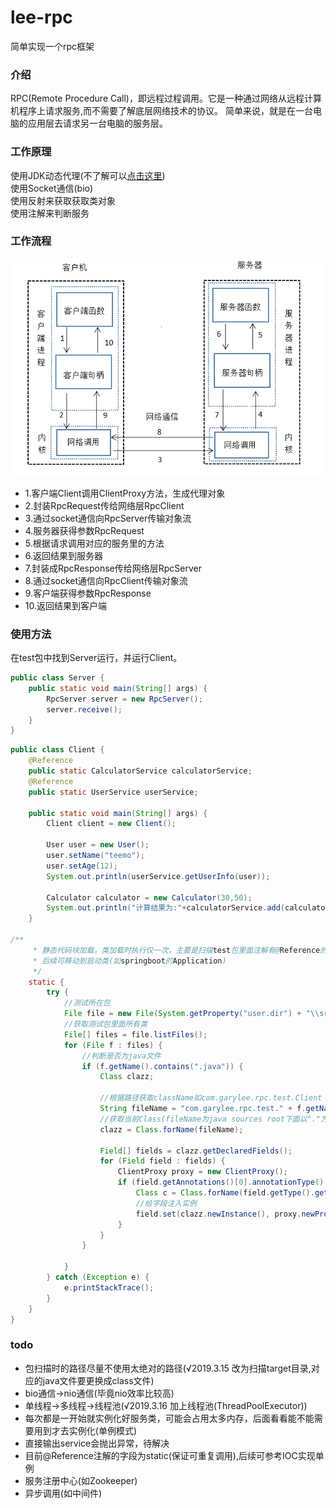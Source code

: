 # lee-rpc
简单实现一个rpc框架
### 介绍
RPC(Remote Procedure Call)，即远程过程调用。它是一种通过网络从远程计算机程序上请求服务,而不需要了解底层网络技术的协议。
简单来说，就是在一台电脑的应用层去请求另一台电脑的服务层。

### 工作原理
使用JDK动态代理(不了解可以[点击这里](https://www.jianshu.com/p/1682ed0d0c16))  
使用Socket通信(bio)  
使用反射来获取获取类对象  
使用注解来判断服务  

### 工作流程
![工作流程](https://github.com/GaryLeeeee/lee-rpc/blob/master/%E5%B7%A5%E4%BD%9C%E6%B5%81%E7%A8%8B.png)<br>
* 1.客户端Client调用ClientProxy方法，生成代理对象  
* 2.封装RpcRequest传给网络层RpcClient  
* 3.通过socket通信向RpcServer传输对象流  
* 4.服务器获得参数RpcRequest  
* 5.根据请求调用对应的服务里的方法  
* 6.返回结果到服务器  
* 7.封装成RpcResponse传给网络层RpcServer  
* 8.通过socket通信向RpcClient传输对象流  
* 9.客户端获得参数RpcResponse  
* 10.返回结果到客户端  

### 使用方法
在test包中找到Server运行，并运行Client。

```Java
public class Server {
    public static void main(String[] args) {
        RpcServer server = new RpcServer();
        server.receive();
    }
}
```
```Java
public class Client {
    @Reference
    public static CalculatorService calculatorService;
    @Reference
    public static UserService userService;

    public static void main(String[] args) {
        Client client = new Client();

        User user = new User();
        user.setName("teemo");
        user.setAge(12);
        System.out.println(userService.getUserInfo(user));

        Calculator calculator = new Calculator(30,50);
        System.out.println("计算结果为:"+calculatorService.add(calculator));
    }

/**
     * 静态代码块加载，类加载时执行仅一次，主要是扫描test包里面注解有@Reference的字段，并引用上实例
     * 后续可移动到启动类(如springboot的Application)
     */
    static {
        try {
            //测试所在包
            File file = new File(System.getProperty("user.dir") + "\\src\\test\\java\\com\\garylee\\rpc\\test");
            //获取测试包里面所有类
            File[] files = file.listFiles();
            for (File f : files) {
                //判断是否为java文件
                if (f.getName().contains(".java")) {
                    Class clazz;

                    //根据路径获取className如com.garylee.rpc.test.Client
                    String fileName = "com.garylee.rpc.test." + f.getName().substring(0, f.getName().indexOf(".java"));
                    //获取当前Class(fileName为java sources root下面以"."为分隔符的路径
                    clazz = Class.forName(fileName);

                    Field[] fields = clazz.getDeclaredFields();
                    for (Field field : fields) {
                        ClientProxy proxy = new ClientProxy();
                        if (field.getAnnotations()[0].annotationType() == Reference.class) {
                            Class c = Class.forName(field.getType().getName());
                            //给字段注入实例
                            field.set(clazz.newInstance(), proxy.newProxyInstance(c));
                        }
                    }
                }

            }
        } catch (Exception e) {
            e.printStackTrace();
        }
    }
}
```
### todo
* 包扫描时的路径尽量不使用太绝对的路径(√2019.3.15&nbsp;改为扫描target目录,对应的java文件要更换成class文件)
* bio通信->nio通信(毕竟nio效率比较高)
* 单线程->多线程->线程池(√2019.3.16&nbsp;加上线程池(ThreadPoolExecutor))
* 每次都是一开始就实例化好服务类，可能会占用太多内存，后面看看能不能需要用到才去实例化(单例模式)
* 直接输出service会抛出异常，待解决
* 目前@Reference注解的字段为static(保证可重复调用),后续可参考IOC实现单例
* 服务注册中心(如Zookeeper)
* 异步调用(如中间件)

